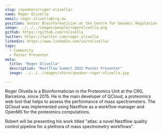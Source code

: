 ```yaml
---
slug: /speakers/roger-olivella/
name: Roger Olivella
email: roger.olivella@crg.eu
position: Senior Bioinformatician at the Centre for Genomic Regulation
image: ../../../images/people/rogerolivella.png
github: https://github.com/rolivella
twitter: https://twitter.com/roger_olivella
linkedin: https://www.linkedin.com/in/rolivella/
tags:
  - Community
  - Poster Presenter
meta:
  title: "Roger Olivella"
  description: "Nextflow Summit 2022 Poster Presenter"
  image: ../../../images/share/speaker-roger-olivella.jpg

---
```

Roger Olivella is a Bioinformatician in the Proteomics Unit at the CRG, Barcelona, since 2015. He is the main developer of QCloud, a proteomics web tool that helps to assess the performance of mass spectrometers. The QCloud was implemented using Nextflow as a workflow manager and OpenMS for the proteomics computations.

Robert will be presenting his work titled "atlas: a novel Nextflow quality control pipeline for a plethora of mass spectrometry workflows".

